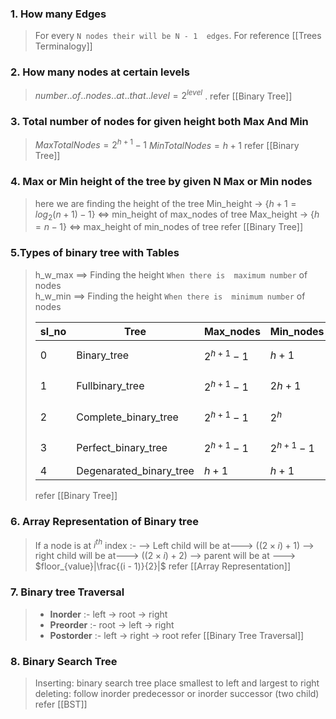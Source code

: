 ### 1. How many Edges

>For every `N nodes their will be N - 1  edges`. For reference [[Trees Terminalogy]]

### 2.   How many nodes at certain levels
>   $number..of..nodes..at..that..level = 2 ^ {level}$ . refer [[Binary Tree]]

### 3. Total number of nodes for given height both Max And Min
>$MaxTotalNodes = 2^{h+1}-1$
>$MinTotalNodes = h+1$ 
>refer [[Binary Tree]]

### 4. Max or Min height of the tree by given N Max or Min nodes
> here we are finding the height of the tree 
> Min_height -> {$h+1 = log_2(n+1) - 1$}  <=> min_height of max_nodes of tree
> Max_height -> {$h=n-1$} <=> max_height of min_nodes of tree
> refer [[Binary Tree]]

### 5.Types of binary tree with Tables
>
>h_w_max ==> Finding the height `When there is  maximum number` of nodes  
>h_w_min ==> Finding the height `When there is  minimum number` of nodes
>
>|sl_no|Tree|Max_nodes|Min_nodes|h_w_max|h_w_min|
>|-|----|------------|-----------|------------------|-----------------|
>|0|Binary_tree|$2^{h+1}-1$|$h+1$|$log_2(n+1) - 1$|$n-1$ |
>|1|Fullbinary_tree|$2^{h+1}-1$|$2h+1$|$log_2(n+1) - 1$|$(n-1)/2$ |
>|2|Complete_binary_tree|$2^{h+1}-1$|$2^h$|$log_2(n+1) - 1$|$log_2(n)$|
>|3|Perfect_binary_tree|$2^{h+1}-1$|$2^{h+1}-1$|$log_2(n+1) - 1$|$log_2(n+1) - 1$|
>|4|Degenarated_binary_tree|$h+1$|$h+1$|$n-1$ |$n-1$ |
>refer [[Binary Tree]]

### 6. Array Representation of Binary tree 
>If a node is at $i^{th}$ index :-
--> Left child will be at---> $((2\times i)+1)$
--> right child will be at---> $((2\times i)+2)$
--> parent will be at ---> $floor_{value}|\frac{(i - 1)}{2}|$
>refer [[Array Representation]]

### 7. Binary tree Traversal
>- **Inorder** :- left -> root -> right
>- **Preorder** :- root -> left -> right
>- **Postorder** :- left -> right -> root
>refer [[Binary Tree Traversal]]

### 8. Binary Search Tree
> Inserting: binary search tree place smallest to left and largest to right
> deleting: follow inorder predecessor or inorder successor (two child)
> refer [[BST]]

